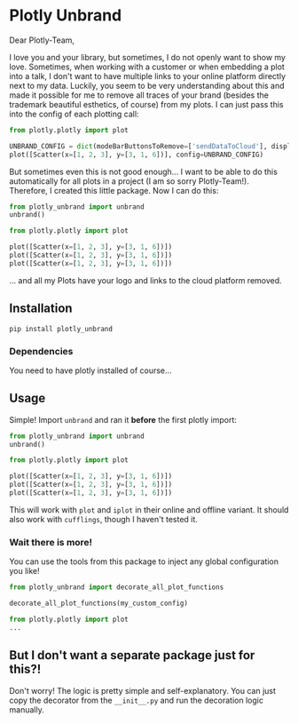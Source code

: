 # Plotly Unbrand

Dear Plotly-Team,

I love you and your library, but sometimes, I do not openly want to show my love.
Sometimes, when working with a customer or when embedding a plot into a talk, I don't want to have multiple links to your online platform directly next to my data.
Luckily, you seem to be very understanding about this and made it possible for me to remove all traces of your brand (besides the trademark beautiful esthetics, of course) from my plots.
I can just pass this into the config of each plotting call:

```python
from plotly.plotly import plot

UNBRAND_CONFIG = dict(modeBarButtonsToRemove=['sendDataToCloud'], displaylogo=False, showLink=False)
plot([Scatter(x=[1, 2, 3], y=[3, 1, 6])], config=UNBRAND_CONFIG)
```

But sometimes even this is not good enough... I want to be able to do this automatically for all plots in a project (I am so sorry Plotly-Team!).
Therefore, I created this little package.
Now I can do this:

```python
from plotly_unbrand import unbrand
unbrand()

from plotly.plotly import plot

plot([Scatter(x=[1, 2, 3], y=[3, 1, 6])])
plot([Scatter(x=[1, 2, 3], y=[3, 1, 6])])
plot([Scatter(x=[1, 2, 3], y=[3, 1, 6])])
```
... and all my Plots have your logo and links to the cloud platform removed.

## Installation

```
pip install plotly_unbrand
```

### Dependencies

You need to have plotly installed of course...

## Usage

Simple! Import `unbrand` and ran it **before** the first plotly import:
```python
from plotly_unbrand import unbrand
unbrand()

from plotly.plotly import plot

plot([Scatter(x=[1, 2, 3], y=[3, 1, 6])])
plot([Scatter(x=[1, 2, 3], y=[3, 1, 6])])
plot([Scatter(x=[1, 2, 3], y=[3, 1, 6])])
```

This will work with `plot` and `iplot` in their online and offline variant.
It should also work with `cufflings`, though I haven't tested it.

### Wait there is more!

You can use the tools from this package to inject any global configuration you like!

```python
from plotly_unbrand import decorate_all_plot_functions

decorate_all_plot_functions(my_custom_config)

from plotly.plotly import plot
...
```

## But I don't want a separate package just for this?!

Don't worry! The logic is pretty simple and self-explanatory.
You can just copy the decorator from the `__init__.py` and run the decoration logic manually.
